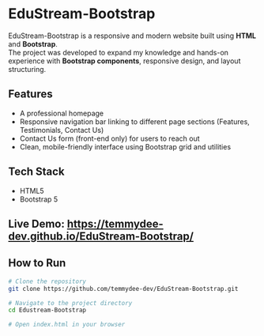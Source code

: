 # EduStream-Bootstrap

EduStream-Bootstrap is a responsive and modern website built using **HTML** and **Bootstrap**.  
The project was developed to expand my knowledge and hands-on experience with **Bootstrap components**, responsive design, and layout structuring.

## Features
- A professional homepage
- Responsive navigation bar linking to different page sections (Features, Testimonials, Contact Us)
- Contact Us form (front-end only) for users to reach out  
- Clean, mobile-friendly interface using Bootstrap grid and utilities  

## Tech Stack
- HTML5  
- Bootstrap 5

## Live Demo: https://temmydee-dev.github.io/EduStream-Bootstrap/

## How to Run
```bash
# Clone the repository
git clone https://github.com/temmydee-dev/EduStream-Bootstrap.git

# Navigate to the project directory
cd Edustream-Bootstrap

# Open index.html in your browser
